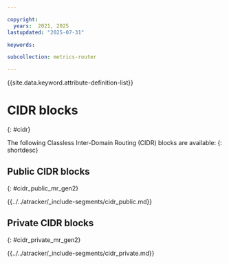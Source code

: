 ```yaml
---

copyright:
  years:  2021, 2025
lastupdated: "2025-07-31"

keywords:

subcollection: metrics-router

---
```


{{site.data.keyword.attribute-definition-list}}

# CIDR blocks
{: #cidr}

The following Classless Inter-Domain Routing (CIDR) blocks are available:
{: shortdesc}

## Public CIDR blocks
{: #cidr_public_mr_gen2}


{{../../atracker/_include-segments/cidr_public.md}}

## Private CIDR blocks
{: #cidr_private_mr_gen2}


{{../../atracker/_include-segments/cidr_private.md}}
